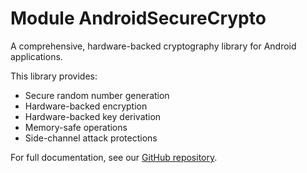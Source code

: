 # Module AndroidSecureCrypto

A comprehensive, hardware-backed cryptography library for Android applications.

This library provides:
- Secure random number generation
- Hardware-backed encryption
- Hardware-backed key derivation
- Memory-safe operations
- Side-channel attack protections

For full documentation, see our [GitHub repository](https://github.com/mavbozo/AndroidSecureCrypto).
